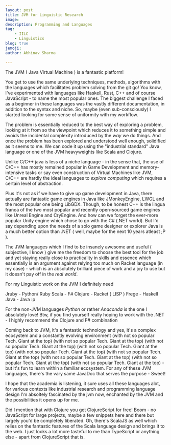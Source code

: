 ```yaml
---
layout: post
title: JVM for Linguistic Research
image:
description: Programming and Languages
tag: 
    - IILC
    - Linguistics
blog: true
jemoji:
author: Abhinav Sharma

---
```



The JVM ( Java Virtual Machine ) is a fantastic platform!

You get to use the same underlying techniques, methods, algorithms with the languages which facilitates problem solving from the git go! You know, I've experimented with languages like Haskell, Rust, C++ and of course JavaScript - to name the most popular ones. The biggest challenge I faced as a beginner in these languages was the vastly different documentation, in addition to the syntax and niche. So, maybe (even sub-consciously) I started looking for some sense of uniformity with my workflow.

The problem is essentially reduced to the best way of exploring a problem, looking at it from so the viewpoint which reduces it to something simple and avoids the incidental complexity introduced by the *way* we do things. And once the problem has been explored and understood well enough, solidified as it seems to me. We can code it up using the "industrial standard" Java language or one of the JVM heavyweights like Scala and Clojure.

Unlike C/C++ java is less of a niche language - in the sense that, the use of C/C++ has mostly remained popular in Game Development and memory-intensive tasks or say even construction of Virtual Machines like JVM, C/C++ are hardly the ideal languages to *explore computing* which requires a certain level of abstraction.

Plus it's not as if we have to give up game development in Java, there actually are fantastic game engines in Java like JMonkeyEngine, LWGL and the most popular one being LibGDX. Though, to be honest C++ is the lingua franca of the two most popular and recently open-sourced game engines like Unreal Engine and CryEngine. And how can we forget the ever-more popular Unity engine which chose to go with the C# (.NET world). But I'd say depending upon the needs of a solo game designer or explorer Java is a much better option than .NET ( well, maybe for the next 10 years atleast ;P ).


The JVM languages which I find to be insanely awesome and useful ( subjective, I know ) give me the freedom to choose the best tool for the job and yet staying really close to practicality in skills and essence which essentially is an argument against relying too much on Racket language (in my case) - which is an absolutely brilliant piece of work and a joy to use but it doesn't pay off in the *real world*.


For my Linguistic work on the JVM I definitely need

Jruby       - Python/ Ruby
Scala       - F#
Clojure     - Racket ( LISP )
Frege       - Haskell
Java        - Java :p


For the non-JVM languages *Python* or rather *Anaconda* is the one I absolutely love! Btw, if you find yourself really hoping to work with the .NET - I highly recommend the Clojure and F# combination

Coming back to JVM, it's a fantastic technology and yes, it's a complex ecosystem and a constantly evolving environment (with not so popular Tech. Giant at the top) (with not so popular Tech. Giant at the top) (with not so popular Tech. Giant at the top) (with not so popular Tech. Giant at the top) (with not so popular Tech. Giant at the top) (with not so popular Tech. Giant at the top) (with not so popular Tech. Giant at the top) (with not so popular Tech. Giant at the top) (with not so popular Tech. Giant at the top) - but it's fun to learn within a familiar ecosystem. For any of these JVM languages, there's the vary same JavaDoc that serves the purpose - Sweet!

I hope that the academia is listening, it sure uses all these languages alot, for various contexts like industrial research and programming language design I'm absoltely fascinated by the jvm now, enchanted by the JVM and the possibilities it opens up for me.

Did I mention that with Clojure  you get ClojureScript for free! Boom - no JavaScript for
large projects, maybe a few snippets here and there but largely you'd be completely liberated. Oh, there's ScalaJS as well which relies on the fantastic features of the Scala language design and brings it to the web. I just looks a lot more tasteful to me than TypeScript or anything else - apart from ClojureScript that is.
